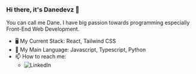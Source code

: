 ### Hi there, it's Danedevz 👋
You can call me Dane. I have big passion towards programming especially Front-End Web Development.

- 🖥️ My Current Stack: React, Tailwind CSS
- 💬 My Main Language: Javascript, Typescript, Python
- 📫 How to reach me: <br/>
  - ![LinkedIn](www.linkedin.com/in/muhammad-zidane-baguspratama-612238248)

<!--
**Danedevz/Danedevz** is a ✨ _special_ ✨ repository because its `README.md` (this file) appears on your GitHub profile.

Here are some ideas to get you started:

- 🔭 I’m currently working on ...
- 🌱 I’m currently learning ...
- 👯 I’m looking to collaborate on ...
- 🤔 I’m looking for help with ...
- 💬 Ask me about ...
- 📫 How to reach me: ...
- 😄 Pronouns: ...
- ⚡ Fun fact: ...
-->
